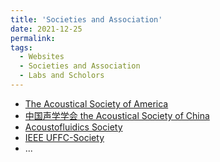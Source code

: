 ```yaml
---
title: 'Societies and Association'
date: 2021-12-25
permalink: 
tags:
  - Websites
  - Societies and Association
  - Labs and Scholors
---
```


* [The Acoustical Society of America](https://acousticalsociety.org/)
* [中国声学学会 the Acoustical Society of China](https://www.aschina.org.cn/)
* [Acoustofluidics Society](https://www.acoustofluidics.net/about/acoustofluidics_society.html)
* [IEEE UFFC-Society](https://ieee-uffc.org/)
* ...

